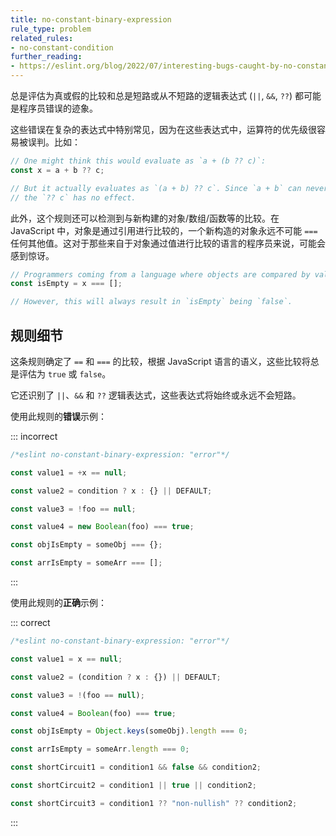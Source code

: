 ```yaml
---
title: no-constant-binary-expression
rule_type: problem
related_rules:
- no-constant-condition
further_reading:
- https://eslint.org/blog/2022/07/interesting-bugs-caught-by-no-constant-binary-expression/
---
```


总是评估为真或假的比较和总是短路或从不短路的逻辑表达式 (`||`, `&&`, `??`) 都可能是程序员错误的迹象。

这些错误在复杂的表达式中特别常见，因为在这些表达式中，运算符的优先级很容易被误判。比如：

```js
// One might think this would evaluate as `a + (b ?? c)`:
const x = a + b ?? c;

// But it actually evaluates as `(a + b) ?? c`. Since `a + b` can never be null,
// the `?? c` has no effect.
```

此外，这个规则还可以检测到与新构建的对象/数组/函数等的比较。在 JavaScript 中，对象是通过引用进行比较的，一个新构造的对象永远不可能 `===` 任何其他值。这对于那些来自于对象通过值进行比较的语言的程序员来说，可能会感到惊讶。

```js
// Programmers coming from a language where objects are compared by value might expect this to work:
const isEmpty = x === [];

// However, this will always result in `isEmpty` being `false`.
```

## 规则细节

这条规则确定了 `==` 和 `===` 的比较，根据 JavaScript 语言的语义，这些比较将总是评估为 `true` 或 `false`。

它还识别了 `||`、`&&` 和 `??` 逻辑表达式，这些表达式将始终或永远不会短路。

使用此规则的**错误**示例：

::: incorrect

```js
/*eslint no-constant-binary-expression: "error"*/

const value1 = +x == null;

const value2 = condition ? x : {} || DEFAULT;

const value3 = !foo == null;

const value4 = new Boolean(foo) === true;

const objIsEmpty = someObj === {};

const arrIsEmpty = someArr === [];
```

:::

使用此规则的**正确**示例：

::: correct

```js
/*eslint no-constant-binary-expression: "error"*/

const value1 = x == null;

const value2 = (condition ? x : {}) || DEFAULT;

const value3 = !(foo == null);

const value4 = Boolean(foo) === true;

const objIsEmpty = Object.keys(someObj).length === 0;

const arrIsEmpty = someArr.length === 0;

const shortCircuit1 = condition1 && false && condition2;

const shortCircuit2 = condition1 || true || condition2;

const shortCircuit3 = condition1 ?? "non-nullish" ?? condition2;

```

:::
